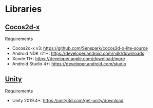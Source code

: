 # Libraries
## [Cocos2d-x](cocos2dx/getting-started)
Requirements

- Cocos2d-x v3: <https://github.com/Senspark/cocos2d-x-lite-source>
- Android NDK r21+: <https://developer.android.com/ndk/downloads>
- Xcode 11+: <https://developer.apple.com/download/more>
- Android Studio 4+: <https://developer.android.com/studio>

## [Unity](unity/getting-started)
Requirements

- Unity 2019.4+: <https://unity3d.com/get-unity/download>